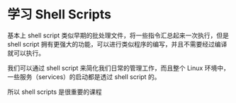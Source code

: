 # 学习 Shell Scripts

基本上 shell script 类似早期的批处理文件，将一些指令汇总起来一次执行，但是 shell script 拥有更强大的功能，可以进行类似程序的编写，并且不需要经过编译就可以执行。

我们可以通过 shell script 来简化我们日常的管理工作，而且整个 Linux 环境中，一些服务（services）的启动都是透过 shell script 的。

所以 shell scripts 是很重要的课程